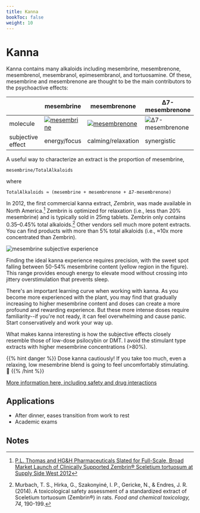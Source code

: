 ```yaml
---
title: Kanna
bookToc: false
weight: 10
---
```


# Kanna

Kanna contains many alkaloids including mesembrine, mesembrenone, mesembrenol, mesembranol, epimesembranol, and tortuosamine. Of these, mesembrine and mesembrenone are thought to be the main contributors to the psychoactive effects:

|  | mesembrine | mesembrenone | Δ7-mesembrenone |
|--|------------|--------------| --------------- |
| molecule | [![mesembrine](mesembrine.svg.png)](https://en.wikipedia.org/wiki/Mesembrine) | [![mesembrenone](mesembrenone2DACS.svg.png)](https://en.wikipedia.org/wiki/Mesembrenone) | ![Δ7-mesembrenone](d7mesembrenone.png) |
| subjective effect | energy/focus | calming/relaxation | synergistic |

A useful way to characterize an extract is the proportion of mesembrine,

    mesembrine/TotalAlkaloids

where

    TotalAlkaloids ≈ (mesembrine + mesembrenone + Δ7-mesembrenone)

In 2012, the first commercial kanna extract, *Zembrin*, was made available in North America.[^zembrin] Zembrin is optimized for relaxation (i.e., less than 20% mesembrine) and is typically sold in 25mg tablets. Zembrin only contains 0.35–0.45% total alkaloids.[^murbach2014]
Other vendors sell much more potent extracts.
You can find products with more than 5% total alkaloids (i.e., ≈10x more concentrated than Zembrin).

![mesembrine subjective experience](mesembrine.svg)

Finding the ideal kanna experience requires precision, with the sweet spot falling between 50-54% mesembrine content (yellow region in the figure). This range provides enough energy to elevate mood without crossing into jittery overstimulation that prevents sleep.

There's an important learning curve when working with kanna. As you become more experienced with the plant, you may find that gradually increasing to higher mesembrine content and doses can create a more profound and rewarding experience. But these more intense doses require familiarity--if you're not ready, it can feel overwhelming and cause panic. Start conservatively and work your way up.

What makes kanna interesting is how the subjective effects closely resemble those of low-dose psilocybin or DMT. I avoid the stimulant type extracts with higher mesembrine concentrations (>80%).

{{% hint danger %}}
Dose kanna cautiously! If you take too much, even a relaxing, low mesembrine blend is going to feel uncomfortably stimulating. 🤦
{{% /hint %}}

[More information here, including safety and drug interactions](https://selfhacked.com/blog/sceletium-tortuosum/)

## Applications

- After dinner, eases transition from work to rest
- Academic exams

## Notes

[^zembrin]: [P.L. Thomas and HG&H Pharmaceuticals Slated for Full-Scale, Broad Market Launch of Clinically Supported Zembrin® Sceletium tortuosum at Supply Side West 2012](https://www.prnewswire.com/news-releases/pl-thomas-and-hgh-pharmaceuticals-slated-for-full-scale-broad-market-launch-of-clinically-supported-zembrin-sceletium-tortuosum-at-supply-side-west-2012-175224611.html)

[^murbach2014]: Murbach, T. S., Hirka, G., Szakonyiné, I. P., Gericke, N., & Endres, J. R. (2014). A toxicological safety assessment of a standardized extract of Sceletium tortuosum (Zembrin®) in rats. *Food and chemical toxicology, 74*, 190-199.
